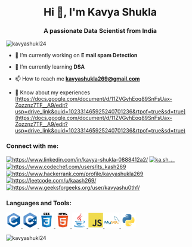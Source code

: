 <h1 align="center">Hi 👋, I'm Kavya Shukla</h1>
<h3 align="center">A passionate Data Scientist from India</h3>

<p align="left"> <img src="https://komarev.com/ghpvc/?username=kavyashukl24&label=Profile%20views&color=0e75b6&style=flat" alt="kavyashukl24" /> </p>

- 🔭 I’m currently working on **E mail spam Detection**

- 🌱 I’m currently learning **DSA**

- 📫 How to reach me **kavyashukla269@gmail.com**

- 📄 Know about my experiences [https://docs.google.com/document/d/11ZVGyhEoq89SnFsUax-Zozznz7TF__A9/edit?usp=drive_link&ouid=102331465925240701236&rtpof=true&sd=true](https://docs.google.com/document/d/11ZVGyhEoq89SnFsUax-Zozznz7TF__A9/edit?usp=drive_link&ouid=102331465925240701236&rtpof=true&sd=true)

<h3 align="left">Connect with me:</h3>
<p align="left">
<a href="https://linkedin.com/in/https://www.linkedin.com/in/kavya-shukla-0888412a2/" target="blank"><img align="center" src="https://raw.githubusercontent.com/rahuldkjain/github-profile-readme-generator/master/src/images/icons/Social/linked-in-alt.svg" alt="https://www.linkedin.com/in/kavya-shukla-0888412a2/" height="30" width="40" /></a>
<a href="https://instagram.com/ka.sh_._" target="blank"><img align="center" src="https://raw.githubusercontent.com/rahuldkjain/github-profile-readme-generator/master/src/images/icons/Social/instagram.svg" alt="ka.sh_._" height="30" width="40" /></a>
<a href="https://www.codechef.com/users/https://www.codechef.com/users/its_kash269" target="blank"><img align="center" src="https://cdn.jsdelivr.net/npm/simple-icons@3.1.0/icons/codechef.svg" alt="https://www.codechef.com/users/its_kash269" height="30" width="40" /></a>
<a href="https://www.hackerrank.com/https://www.hackerrank.com/profile/kavyashukla269" target="blank"><img align="center" src="https://raw.githubusercontent.com/rahuldkjain/github-profile-readme-generator/master/src/images/icons/Social/hackerrank.svg" alt="https://www.hackerrank.com/profile/kavyashukla269" height="30" width="40" /></a>
<a href="https://www.leetcode.com/https://leetcode.com/u/kaash269/" target="blank"><img align="center" src="https://raw.githubusercontent.com/rahuldkjain/github-profile-readme-generator/master/src/images/icons/Social/leet-code.svg" alt="https://leetcode.com/u/kaash269/" height="30" width="40" /></a>
<a href="https://auth.geeksforgeeks.org/user/https://www.geeksforgeeks.org/user/kavyashu0thf/" target="blank"><img align="center" src="https://raw.githubusercontent.com/rahuldkjain/github-profile-readme-generator/master/src/images/icons/Social/geeks-for-geeks.svg" alt="https://www.geeksforgeeks.org/user/kavyashu0thf/" height="30" width="40" /></a>
</p>

<h3 align="left">Languages and Tools:</h3>
<p align="left"> <a href="https://www.cprogramming.com/" target="_blank" rel="noreferrer"> <img src="https://raw.githubusercontent.com/devicons/devicon/master/icons/c/c-original.svg" alt="c" width="40" height="40"/> </a> <a href="https://www.w3schools.com/cpp/" target="_blank" rel="noreferrer"> <img src="https://raw.githubusercontent.com/devicons/devicon/master/icons/cplusplus/cplusplus-original.svg" alt="cplusplus" width="40" height="40"/> </a> <a href="https://www.w3schools.com/css/" target="_blank" rel="noreferrer"> <img src="https://raw.githubusercontent.com/devicons/devicon/master/icons/css3/css3-original-wordmark.svg" alt="css3" width="40" height="40"/> </a> <a href="https://www.w3.org/html/" target="_blank" rel="noreferrer"> <img src="https://raw.githubusercontent.com/devicons/devicon/master/icons/html5/html5-original-wordmark.svg" alt="html5" width="40" height="40"/> </a> <a href="https://www.java.com" target="_blank" rel="noreferrer"> <img src="https://raw.githubusercontent.com/devicons/devicon/master/icons/java/java-original.svg" alt="java" width="40" height="40"/> </a> <a href="https://developer.mozilla.org/en-US/docs/Web/JavaScript" target="_blank" rel="noreferrer"> <img src="https://raw.githubusercontent.com/devicons/devicon/master/icons/javascript/javascript-original.svg" alt="javascript" width="40" height="40"/> </a> <a href="https://www.mysql.com/" target="_blank" rel="noreferrer"> <img src="https://raw.githubusercontent.com/devicons/devicon/master/icons/mysql/mysql-original-wordmark.svg" alt="mysql" width="40" height="40"/> </a> <a href="https://www.python.org" target="_blank" rel="noreferrer"> <img src="https://raw.githubusercontent.com/devicons/devicon/master/icons/python/python-original.svg" alt="python" width="40" height="40"/> </a> </p>

<p><img align="center" src="https://github-readme-streak-stats.herokuapp.com/?user=kavyashukl24&" alt="kavyashukl24" /></p>


